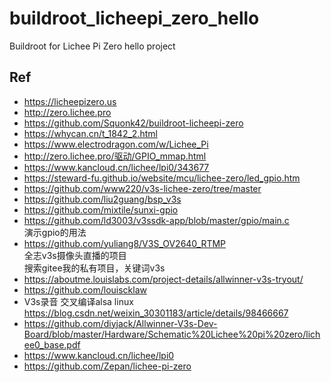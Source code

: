 # buildroot_licheepi_zero_hello
Buildroot for Lichee Pi Zero hello project

## Ref  
* https://licheepizero.us  
* http://zero.lichee.pro  
* https://github.com/Squonk42/buildroot-licheepi-zero  
* https://whycan.cn/t_1842_2.html  
* https://www.electrodragon.com/w/Lichee_Pi  
* http://zero.lichee.pro/驱动/GPIO_mmap.html  
* https://www.kancloud.cn/lichee/lpi0/343677  
* https://steward-fu.github.io/website/mcu/lichee-zero/led_gpio.htm  
* https://github.com/www220/v3s-lichee-zero/tree/master  
* https://github.com/liu2guang/bsp_v3s  
* https://github.com/mixtile/sunxi-gpio  
* https://github.com/ld3003/v3ssdk-app/blob/master/gpio/main.c  
演示gpio的用法  
* https://github.com/yuliang8/V3S_OV2640_RTMP  
全志v3s摄像头直播的项目  
搜索gitee我的私有项目，关键词v3s  
* https://aboutme.louislabs.com/project-details/allwinner-v3s-tryout/  
* https://github.com/louiscklaw  
* V3s录音 交叉编译alsa linux  
https://blog.csdn.net/weixin_30301183/article/details/98466667  
* https://github.com/diyjack/Allwinner-V3s-Dev-Board/blob/master/Hardware/Schematic%20Lichee%20pi%20zero/lichee0_base.pdf  
* https://www.kancloud.cn/lichee/lpi0  
* https://github.com/Zepan/lichee-pi-zero  
